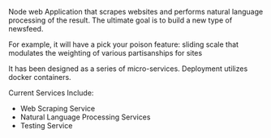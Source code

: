 Node web Application that scrapes websites and performs natural language processing of the result. The ultimate goal is to build a new type of newsfeed.

For example, it will have a pick your poison feature: sliding scale that modulates the weighting of various partisanships for sites

It has been designed as a series of micro-services. Deployment utilizes docker containers.

Current Services Include:
* Web Scraping Service
* Natural Language Processing Services
* Testing Service

